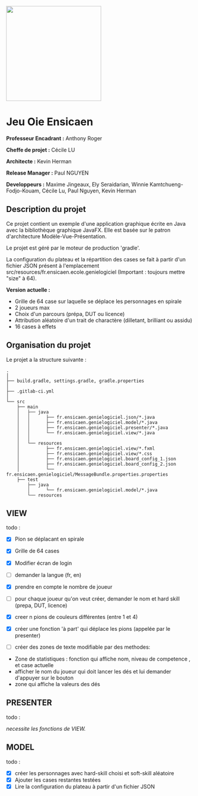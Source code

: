 [<img src="https://www.ensicaen.fr/wp-content/uploads/2017/02/LogoEnsicaen.gif" width="256" >](https://www.ensicaen.fr)

Jeu Oie Ensicaen
================

**Professeur Encadrant :** Anthony Roger

**Cheffe de projet :** Cécile LU

**Architecte :** Kevin Herman

**Release Manager :** Paul NGUYEN

**Developpeurs :** Maxime Jingeaux, Ely Seraidarian, Winnie Kamtchueng-Fodjo-Kouam, Cécile Lu, Paul Nguyen, Kevin Herman

## Description du projet

Ce projet contient un exemple d'une application graphique écrite en Java avec
la bibliothèque graphique JavaFX. Elle est basée sur le patron d'architecture
Modèle-Vue-Présentation.

Le projet est géré par le moteur de production 'gradle'.

La configuration du plateau et la répartition des cases se fait à partir d'un fichier JSON présent à l'emplacement src/resources/fr.ensicaen.ecole.genielogiciel (Important : toujours mettre "size" à 64).

**Version actuelle :** 
- Grille de 64 case sur laquelle se déplace les personnages en spirale
- 2 joueurs max
- Choix d'un parcours (prépa, DUT ou licence)
- Attribution aléatoire d'un trait de charactère (dilletant, brilliant ou assidu)
- 16 cases à effets

## Organisation du projet

Le projet a la structure suivante :

    .
    │
    ├── build.gradle, settings.gradle, gradle.properties
    │
    ├── .gitlab-ci.yml
    │
    └── src
        ├── main
        │   ├── java
        │   │      ├── fr.ensicaen.genielogiciel.json/*.java
        │   │      ├── fr.ensicaen.genielogiciel.model/*.java
        │   │      ├── fr.ensicaen.genielogiciel.presenter/*.java
        │   │      └── fr.ensicaen.genielogiciel.view/*.java
        │   │
        │   └── resources
        │          ├── fr.ensicaen.genielogiciel.view/*.fxml
        │          ├── fr.ensicaen.genielogiciel.view/*.css
        │          ├── fr.ensicaen.genielogiciel.board_config_1.json
        │          ├── fr.ensicaen.genielogiciel.board_config_2.json
        │          └── fr.ensicaen.genielogiciel/MessageBundle.properties.properties
        ├── test
            ├── java
            │      └── fr.ensicaen.genielogiciel.model/*.java
            └── resources

## VIEW
todo : 

- [x] Pion se déplacant en spirale
- [x] Grille de 64 cases
- [x] Modifier écran de login
- [ ] demander la langue (fr, en)
- [x] prendre en compte le nombre de joueur
- [ ] pour chaque joueur qu'on veut créer, demander le nom et hard skill (prepa, DUT, licence)

- [x] creer n pions de couleurs différentes (entre 1 et 4)

- [x] créer une fonction 'à part' qui déplace les pions (appelée par le presenter)

- [ ] créer des zones de texte modifiable par des methodes: 
- Zone de statistiques : fonction qui affiche nom, niveau de competence , et case actuelle
- afficher le nom du joueur qui doit lancer les dés et lui demander d'appuyer sur le bouton
- zone qui affiche la valeurs des dés

## PRESENTER
todo :

*necessite les fonctions de VIEW.*

## MODEL 
todo :

- [x] créer les personnages avec hard-skill choisi et soft-skill aléatoire
- [x] Ajouter les cases restantes testées
- [x] Lire la configuration du plateau à partir d'un fichier JSON